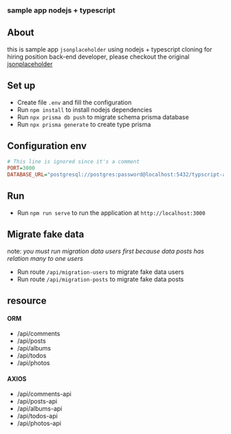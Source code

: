 ### sample app nodejs + typescript

## About

this is sample app `jsonplaceholder` using nodejs + typescript cloning for hiring position back-end developer, please checkout the original [jsonplaceholder](https://jsonplaceholder.typicode.com/)

## Set up

- Create file `.env` and fill the configuration
- Run `npm install` to install nodejs dependencies
- Run `npx prisma db push` to migrate schema prisma database
- Run `npx prisma generate` to create type prisma

## Configuration env

```ini
# This line is ignored since it's a comment
PORT=3000
DATABASE_URL="postgresql://postgres:password@localhost:5432/typscript-app"
```

## Run

- Run `npm run serve` to run the application at `http://localhost:3000`

## Migrate fake data
note:
<em>
you must run migration data users first because data posts has relation many to one users
</em>

- Run route `/api/migration-users` to migrate fake data users
- Run route `/api/migration-posts` to migrate fake data posts

## resource

#### ORM

- /api/comments
- /api/posts
- /api/albums
- /api/todos
- /api/photos

#### AXIOS 

- /api/comments-api
- /api/posts-api
- /api/albums-api
- /api/todos-api
- /api/photos-api